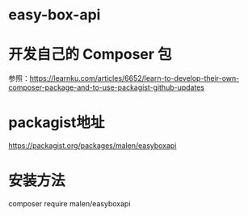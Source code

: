 # easy-box-api

# 开发自己的 Composer 包
参照：https://learnku.com/articles/6652/learn-to-develop-their-own-composer-package-and-to-use-packagist-github-updates

# packagist地址
https://packagist.org/packages/malen/easyboxapi

# 安装方法
composer require malen/easyboxapi